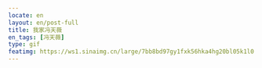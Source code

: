 ```yaml
---
locate: en
layout: en/post-full
title: 我家冯天薇
en_tags: [冯天薇]
type: gif
featimg: https://ws1.sinaimg.cn/large/7bb8bd97gy1fxk56hka4hg20bl05k1l0.gif
---
```

